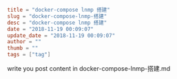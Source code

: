 ```toml
title = "docker-compose lnmp 搭建"
slug = "docker-compose-lnmp-搭建"
desc = "docker-compose lnmp 搭建"
date = "2018-11-19 00:09:07"
update_date = "2018-11-19 00:09:07"
author = ""
thumb = ""
tags = ["tag"]
```

write you post content in docker-compose-lnmp-搭建.md